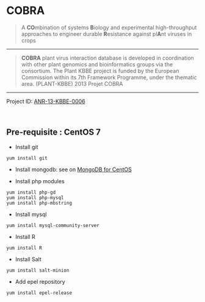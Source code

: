 COBRA
===========================

> A **CO**mbination of systems **B**iology and experimental high-throughput approaches to engineer durable **R**esistance against pl**A**nt
viruses in crops

---
> **COBRA** plant virus interaction database is developed in coordination with other plant genomics and bioinformatics groups via the consortium. The Plant KBBE project is funded by the European Commission within its 7th Framework Programme, under the thematic area. 
(PLANT-KBBE) 2013 Projet COBRA
---
Project ID: [ANR-13-KBBE-0006](http://www.agence-nationale-recherche.fr/Project-ANR-13-KBBE-0006)


<br/>

## Pre-requisite : CentOS 7

* Install git
```
yum install git
```

* Install mongodb: see on [MongoDB for CentOS](https://docs.mongodb.com/manual/tutorial/install-mongodb-on-red-hat/#configure-the-package-management-system-yum)

* Install php modules
```
yum install php-gd
yum install php-mysql
yum install php-mbstring
```

* Install mysql
```
yum install mysql-community-server
```

* Install R
```
yum install R
```

* Install Salt
```
yum install salt-minion
```

* Add epel repository
```
yum install epel-release
```
